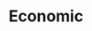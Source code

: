 ---
layout: list
title: Economic
slug: economic
menu: true
submenu: false
order: 3
description: >
  주식 투자 및 경제리딩
---